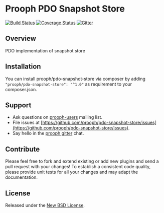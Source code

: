# Prooph PDO Snapshot Store

[![Build Status](https://travis-ci.org/prooph/pdo-snapshot-store.svg?branch=master)](https://travis-ci.org/prooph/pdo-snapshot-store)
[![Coverage Status](https://coveralls.io/repos/prooph/pdo-snapshot-store/badge.svg?branch=master&service=github)](https://coveralls.io/github/prooph/pdo-snapshot-store?branch=master)
[![Gitter](https://badges.gitter.im/Join%20Chat.svg)](https://gitter.im/prooph/improoph)

## Overview

PDO implementation of snapshot store

## Installation

You can install prooph/pdo-snapshot-store via composer by adding `"prooph/pdo-snapshot-store": "^1.0"` as requirement to your composer.json.

## Support

- Ask questions on [prooph-users](https://groups.google.com/forum/?hl=de#!forum/prooph) mailing list.
- File issues at [https://github.com/prooph/pdo-snapshot-store/issues](https://github.com/prooph/pdo-snapshot-store/issues).
- Say hello in the [prooph gitter](https://gitter.im/prooph/improoph) chat.

## Contribute

Please feel free to fork and extend existing or add new plugins and send a pull request with your changes!
To establish a consistent code quality, please provide unit tests for all your changes and may adapt the documentation.

## License

Released under the [New BSD License](LICENSE).

